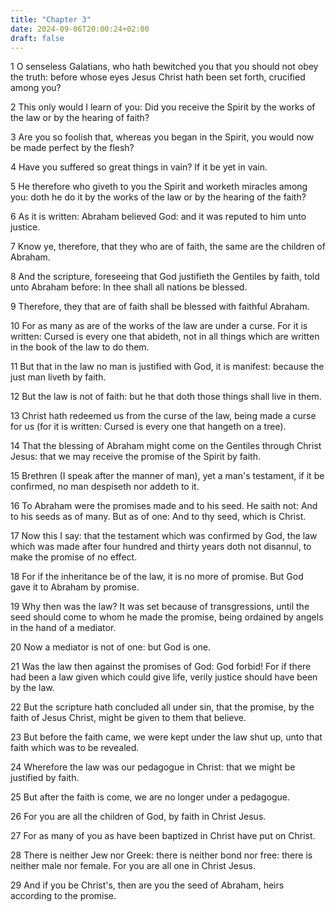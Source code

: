 ```yaml
---
title: "Chapter 3"
date: 2024-09-06T20:00:24+02:00
draft: false
---
```



1 O senseless Galatians, who hath bewitched you that you should not obey the truth: before whose eyes Jesus Christ hath been set forth, crucified among you?

2 This only would I learn of you: Did you receive the Spirit by the works of the law or by the hearing of faith?

3 Are you so foolish that, whereas you began in the Spirit, you would now be made perfect by the flesh?

4 Have you suffered so great things in vain? If it be yet in vain.

5 He therefore who giveth to you the Spirit and worketh miracles among you: doth he do it by the works of the law or by the hearing of the faith?

6 As it is written: Abraham believed God: and it was reputed to him unto justice.

7 Know ye, therefore, that they who are of faith, the same are the children of Abraham.

8 And the scripture, foreseeing that God justifieth the Gentiles by faith, told unto Abraham before: In thee shall all nations be blessed.

9 Therefore, they that are of faith shall be blessed with faithful Abraham.

10 For as many as are of the works of the law are under a curse. For it is written: Cursed is every one that abideth, not in all things which are written in the book of the law to do them.

11 But that in the law no man is justified with God, it is manifest: because the just man liveth by faith.

12 But the law is not of faith: but he that doth those things shall live in them.

13 Christ hath redeemed us from the curse of the law, being made a curse for us (for it is written: Cursed is every one that hangeth on a tree).

14 That the blessing of Abraham might come on the Gentiles through Christ Jesus: that we may receive the promise of the Spirit by faith.

15 Brethren (I speak after the manner of man), yet a man's testament, if it be confirmed, no man despiseth nor addeth to it.

16 To Abraham were the promises made and to his seed. He saith not: And to his seeds as of many. But as of one: And to thy seed, which is Christ.

17 Now this I say: that the testament which was confirmed by God, the law which was made after four hundred and thirty years doth not disannul, to make the promise of no effect.

18 For if the inheritance be of the law, it is no more of promise. But God gave it to Abraham by promise.

19 Why then was the law? It was set because of transgressions, until the seed should come to whom he made the promise, being ordained by angels in the hand of a mediator.

20 Now a mediator is not of one: but God is one.

21 Was the law then against the promises of God: God forbid! For if there had been a law given which could give life, verily justice should have been by the law.

22 But the scripture hath concluded all under sin, that the promise, by the faith of Jesus Christ, might be given to them that believe.

23 But before the faith came, we were kept under the law shut up, unto that faith which was to be revealed.

24 Wherefore the law was our pedagogue in Christ: that we might be justified by faith.

25 But after the faith is come, we are no longer under a pedagogue.

26 For you are all the children of God, by faith in Christ Jesus.

27 For as many of you as have been baptized in Christ have put on Christ.

28 There is neither Jew nor Greek: there is neither bond nor free: there is neither male nor female. For you are all one in Christ Jesus.

29 And if you be Christ's, then are you the seed of Abraham, heirs according to the promise.

